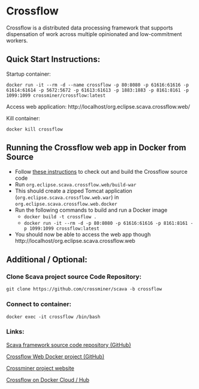 # Crossflow

Crossflow is a distributed data processing framework that supports dispensation of work across multiple opinionated and low-commitment workers.

## Quick Start Instructions:

Startup container:

`docker run -it --rm -d --name crossflow -p 80:8080 -p 61616:61616 -p 61614:61614 -p 5672:5672 -p 61613:61613 -p 1883:1883 -p 8161:8161 -p 1099:1099 crossminer/crossflow:latest`

Access web application:
http://localhost/org.eclipse.scava.crossflow.web/

Kill container:

`docker kill crossflow`

## Running the Crossflow web app in Docker from Source
- Follow [these instructions](https://github.com/crossminer/scava/blob/crossflow/crossflow/README.md) to check out and build the Crossflow source code
- Run `org.eclipse.scava.crossflow.web/build-war`
- This should create a zipped Tomcat application (`org.eclipse.scava.crossflow.web.war`) in `org.eclipse.scava.crossflow.web.docker`
- Run the following commands to build and run a Docker image 
	- `docker build -t crossflow .` 
	- `docker run -it --rm -d -p 80:8080 -p 61616:61616 -p 8161:8161 -p 1099:1099 crossflow:latest`
- You should now be able to access the web app though http://localhost/org.eclipse.scava.crossflow.web
	

## Additional / Optional:

### Clone Scava project source Code Repository:

`git clone https://github.com/crossminer/scava -b crossflow`

### Connect to container:
`docker exec -it crossflow /bin/bash`

### Links:

[Scava framework source code repository (GitHub)](https://github.com/crossminer/scava/tree/crossflow/crossflow)

[Crossflow Web Docker project (GitHub)](https://github.com/crossminer/scava/tree/crossflow/crossflow/org.eclipse.scava.crossflow.web.docker)

[Crossminer project website](https://www.crossminer.org)

[Crossflow on Docker Cloud / Hub](https://cloud.docker.com/repository/docker/crossminer/crossflow)
